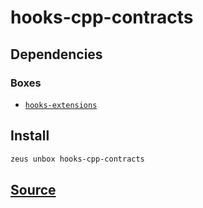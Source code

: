 
hooks-cpp-contracts
====================







## Dependencies
### Boxes
* [`hooks-extensions`](hooks-extensions.md)




## Install
```bash
zeus unbox hooks-cpp-contracts
```













## [Source](https://github.com/liquidapps-io/zeus-sdk/tree/master/boxes/groups/eos-sdk/hooks-cpp-contracts)